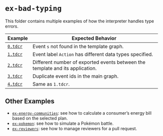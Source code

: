 # `ex-bad-typing`

This folder contains multiple examples of how the interpreter handles type errors.

| Example | Expected Behavior |
| --- | --- |
| [`0.tdcr`](0.tdcr) | Event `s` not found in the template graph. |
| [`1.tdcr`](1.tdcr) | Event label `Action` has different data types specified. |
| [`2.tdcr`](2.tdcr) | Different number of exported events between the template and its application. |
| [`3.tdcr`](3.tdcr) | Duplicate event ids in the main graph. |
| [`4.tdcr`](4.tdcr) | Same as `1.tdcr`. |

## Other Examples

- [`ex-energy-communities`](../ex-energy-communities/README.md): see how to calculate a consumer’s energy bill based on the selected plan.
- [`ex-pokemon`](../ex-pokemon/README.md): see how to simulate a Pokémon battle.
- [`ex-reviewers`](../ex-reviewers/README.md): see how to manage reviewers for a pull request.
